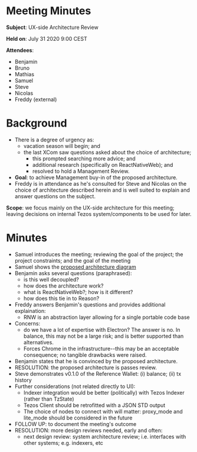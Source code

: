 # Meeting Minutes

**Subject**: UX-side Architecture Review

**Held on**: July 31 2020 9:00 CEST

**Attendees**:
 * Benjamin
 * Bruno
 * Mathias
 * Samuel
 * Steve
 * Nicolas
 * Freddy (external)

# Background

 * There is a degree of urgency as: 
     * vacation season will begin; and
     * the last XCom saw questions asked about the choice of architecture;
         * this prompted searching more advice; and
         * additional research (specifically on ReactNativeWeb); and
         * resolved to hold a Management Review.
 * **Goal**: to achieve Management buy-in of the proposed architecture.
 * Freddy is in attendance as he's consulted for Steve and Nicolas on the choice of architecture described herein and is well suited to explain and answer questions on the subject.

**Scope**: we focus mainly on the UX-side architecture for this meeting; leaving decisions on internal Tezos system/components to be used for later.

# Minutes
 * Samuel introduces the meeting; reviewing the goal of the project; the project constraints; and the goal of the meeting
 * Samuel shows the [proposed architecture diagram](/docs/architecture.md)
 * Benjamin asks several questions (paraphrased):
     * is this well decoupled?
     * how does the architecture work?
     * what is ReactNativeWeb?; how is it different?
     * how does this tie in to Reason?
 * Freddy answers Benjamin's questions and provides additional explaination:
     * RNW is an abstraction layer allowing for a single portable code base
 * Concerns:
     * do we have a lot of expertise with Electron? The answer is no. In balance, this may not be a large risk; and is better supported than alternatives.
     * Forces Chrome in the infrastructure--this may be an acceptable consequence; no tangible drawbacks were raised.
 * Benjamin states that he is convinced by the proposed architecture.
 * RESOLUTION: the proposed architecture is passes review.
 * Steve demonstrates v0.1.0 of the Reference Wallet: (i) balance; (ii) tx history
 * Further considerations (not related directly to UI):
     * Indexer integration would be better (politically) with Tezos Indexer (rather than TzState)
     * Tezos Client should be retrofitted with a JSON STD output
     * The choice of nodes to connect with will matter: proxy_mode and lite_mode should be considered in the future
 * FOLLOW UP: to document the meeting's outcome
 * RESOLUTION: more design reviews needed, early and often:
     * next design review: system architecture review; i.e. interfaces with other systems; e.g. indexers, etc

